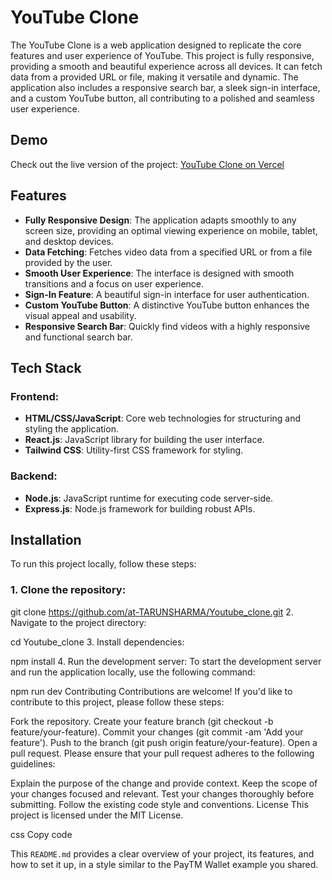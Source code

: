 # YouTube Clone

The YouTube Clone is a web application designed to replicate the core features and user experience of YouTube. This project is fully responsive, providing a smooth and beautiful experience across all devices. It can fetch data from a provided URL or file, making it versatile and dynamic. The application also includes a responsive search bar, a sleek sign-in interface, and a custom YouTube button, all contributing to a polished and seamless user experience.

## Demo

Check out the live version of the project: [YouTube Clone on Vercel](https://vercel.com/at-tarunsharmas-projects/youtube-clone)

## Features

- **Fully Responsive Design**: The application adapts smoothly to any screen size, providing an optimal viewing experience on mobile, tablet, and desktop devices.
- **Data Fetching**: Fetches video data from a specified URL or from a file provided by the user.
- **Smooth User Experience**: The interface is designed with smooth transitions and a focus on user experience.
- **Sign-In Feature**: A beautiful sign-in interface for user authentication.
- **Custom YouTube Button**: A distinctive YouTube button enhances the visual appeal and usability.
- **Responsive Search Bar**: Quickly find videos with a highly responsive and functional search bar.

## Tech Stack

### Frontend:
- **HTML/CSS/JavaScript**: Core web technologies for structuring and styling the application.
- **React.js**: JavaScript library for building the user interface.
- **Tailwind CSS**: Utility-first CSS framework for styling.

### Backend:
- **Node.js**: JavaScript runtime for executing code server-side.
- **Express.js**: Node.js framework for building robust APIs.

## Installation

To run this project locally, follow these steps:

### 1. Clone the repository:

git clone https://github.com/at-TARUNSHARMA/Youtube_clone.git
2. Navigate to the project directory:

cd Youtube_clone
3. Install dependencies:

npm install
4. Run the development server:
To start the development server and run the application locally, use the following command:

npm run dev
Contributing
Contributions are welcome! If you'd like to contribute to this project, please follow these steps:

Fork the repository.
Create your feature branch (git checkout -b feature/your-feature).
Commit your changes (git commit -am 'Add your feature').
Push to the branch (git push origin feature/your-feature).
Open a pull request.
Please ensure that your pull request adheres to the following guidelines:

Explain the purpose of the change and provide context.
Keep the scope of your changes focused and relevant.
Test your changes thoroughly before submitting.
Follow the existing code style and conventions.
License
This project is licensed under the MIT License.

css
Copy code

This `README.md` provides a clear overview of your project, its features, and how to set it up, in a style similar to the PayTM Wallet example you shared.





